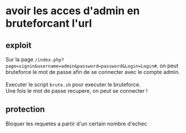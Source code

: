 # avoir les acces d'admin en bruteforcant l'url

## exploit

Sur la page `/index.php?page=signin&username=admin&password=password&Login=Login#`, on peut bruteforce le mot de passe afin de se connecter avec le compte admin. \
 \
Executer le script `brute.sh` pour executer le bruteforce. \
Une fois le mot de passe recupere, on peut se connecter !

## protection

Bloquer les requetes a partir d'un certain nombre d'echec
